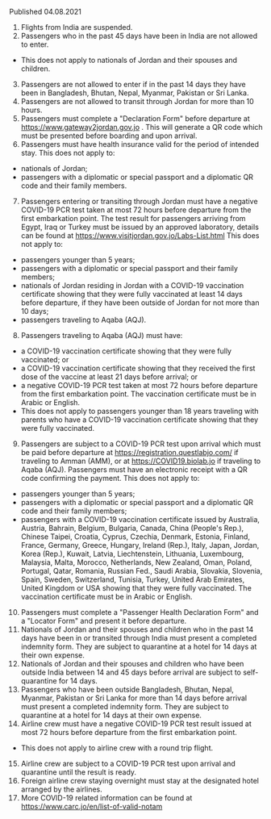 Published 04.08.2021
1. Flights from India are suspended.
2. Passengers who in the past 45 days have been in India are not allowed to enter.
- This does not apply to nationals of Jordan and their spouses and children.
3. Passengers are not allowed to enter if in the past 14 days they have been in Bangladesh, Bhutan, Nepal, Myanmar, Pakistan or Sri Lanka.
4. Passengers are not allowed to transit through Jordan for more than 10 hours.
5. Passengers must complete a "Declaration Form" before departure at <a href="https://www.gateway2jordan.gov.jo">https://www.gateway2jordan.gov.jo</a> . This will generate a QR code which must be presented before boarding and upon arrival.
6. Passengers must have health insurance valid for the period of intended stay.
This does not apply to:
- nationals of Jordan;
- passengers with a diplomatic or special passport and a diplomatic QR code and their family members.
7. Passengers entering or transiting through Jordan must have a negative COVID-19 PCR test taken at most 72 hours before departure from the first embarkation point. The test result for passengers arriving from Egypt, Iraq or Turkey must be issued by an approved laboratory, details can be found at <a href="https://www.visitjordan.gov.jo/Labs-List.html">https://www.visitjordan.gov.jo/Labs-List.html</a> 
This does not apply to:
- passengers younger than 5 years;
- passengers with a diplomatic or special passport and their family members;
- nationals of Jordan residing in Jordan with a COVID-19 vaccination certificate showing that they were fully vaccinated at least 14 days before departure, if they have been outside of Jordan for not more than 10 days;
- passengers traveling to Aqaba (AQJ).
8. Passengers traveling to Aqaba (AQJ) must have:
- a COVID-19 vaccination certificate showing that they were fully vaccinated; or
- a COVID-19 vaccination certificate showing that they received the first dose of the vaccine at least 21 days before arrival; or
- a negative COVID-19 PCR test taken at most 72 hours before departure from the first embarkation point.
The vaccination certificate must be in Arabic or English. 
- This does not apply to passengers younger than 18 years traveling with parents who have a COVID-19 vaccination certificate showing that they were fully vaccinated. 
9. Passengers are subject to a COVID-19 PCR test upon arrival which must be paid before departure at <a href="https://registration.questlabjo.com/">https://registration.questlabjo.com/</a> if traveling to Amman (AMM), or at <a href="https://COVID19.biolab.jo">https://COVID19.biolab.jo</a> if traveling to Aqaba (AQJ). Passengers must have an electronic receipt with a QR code confirming the payment.
This does not apply to:
- passengers younger than 5 years;
- passengers with a diplomatic or special passport and a diplomatic QR code and their family members;
- passengers with a COVID-19 vaccination certificate issued by Australia, Austria, Bahrain, Belgium, Bulgaria, Canada, China (People's Rep.), Chinese Taipei, Croatia, Cyprus, Czechia, Denmark, Estonia, Finland, France, Germany, Greece, Hungary, Ireland (Rep.), Italy, Japan, Jordan, Korea (Rep.), Kuwait, Latvia, Liechtenstein, Lithuania, Luxembourg, Malaysia, Malta, Morocco, Netherlands, New Zealand, Oman, Poland, Portugal, Qatar, Romania, Russian Fed., Saudi Arabia, Slovakia, Slovenia, Spain, Sweden, Switzerland, Tunisia, Turkey, United Arab Emirates, United Kingdom or USA showing that they were fully vaccinated. The vaccination certificate must be in Arabic or English.
10. Passengers must complete a "Passenger Health Declaration Form" and a "Locator Form" and present it before departure.
11. Nationals of Jordan and their spouses and children who in the past 14 days have been in or transited through India must present a completed indemnity form. They are subject to quarantine at a hotel for 14 days at their own expense.
12. Nationals of Jordan and their spouses and children who have been outside India between 14 and 45 days before arrival are subject to self-quarantine for 14 days.
13. Passengers who have been outside Bangladesh, Bhutan, Nepal, Myanmar, Pakistan or Sri Lanka for more than 14 days before arrival must present a completed indemnity form. They are subject to quarantine at a hotel for 14 days at their own expense.
14. Airline crew must have a negative COVID-19 PCR test result issued at most 72 hours before departure from the first embarkation point.
- This does not apply to airline crew with a round trip flight.
15. Airline crew are subject to a COVID-19 PCR test upon arrival and quarantine until the result is ready.
16. Foreign airline crew staying overnight must stay at the designated hotel arranged by the airlines.
17. More COVID-19 related information can be found at <a href="https://www.carc.jo/en/list-of-valid-notam">https://www.carc.jo/en/list-of-valid-notam</a> 

</p>